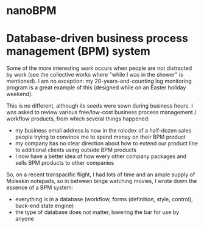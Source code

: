 # nanoBPM
# Database-driven business process management (BPM) system

Some of the more interesting work occurs when people are not distracted by work 
(see the collective works where "while I was in the shower" is mentioned). I am
no exception: my 20-years-and-counting log monitoring program is a great 
example of this (designed while on an Easter holiday weekend).

This is no different, although its seeds were sown during business hours. I 
was asked to review various free/low-cost business process management / 
workflow products, from which several things happened:

- my business email address is now in the rolodex of a half-dozen sales people
trying to convince me to spend money on their BPM product
- my company has no clear direction about how to extend our product line to 
additional clients using outside BPM products
- I now have a better idea of how every other company packages and sells BPM
products to other companies

So, on a recent transpacific flight, I had lots of time and an ample supply of 
Moleskin notepads, so in between binge watching movies, I wrote down the 
essence of a BPM system:

- everything is in a database (workflow, forms (definition, style, control),
back-end state engine)
- the type of database does not matter, lowering the bar for use by anyone

